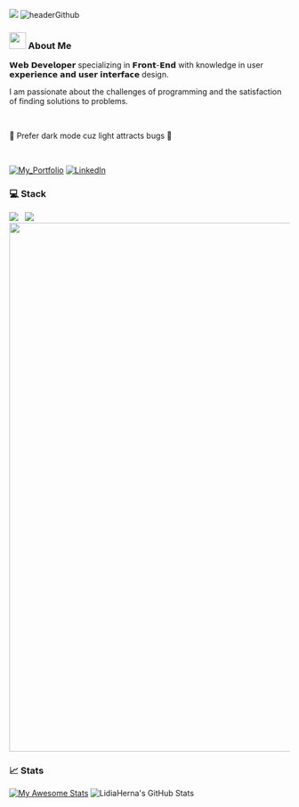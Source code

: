 ![](./headerGithub.png)
![headerGithub](https://github.com/LidiaHerna/LidiaHerna/assets/47499355/22314b10-acab-46b2-a47f-bdf5f756c697)

### <img src="https://cultofthepartyparrot.com/parrots/hd/laptop_parrot.gif" width="30" height="30"/>  About Me  
𝗪𝗲𝗯 𝗗𝗲𝘃𝗲𝗹𝗼𝗽𝗲𝗿 specializing in 𝗙𝗿𝗼𝗻𝘁-𝗘𝗻𝗱 with knowledge in user 𝗲𝘅𝗽𝗲𝗿𝗶𝗲𝗻𝗰𝗲 𝗮𝗻𝗱 𝘂𝘀𝗲𝗿 𝗶𝗻𝘁𝗲𝗿𝗳𝗮𝗰𝗲 design.

I am passionate about the challenges of programming and the satisfaction of finding solutions to problems.

</br>

🌚 Prefer dark mode cuz light attracts bugs 🌚

</br>

[![My_Portfolio](https://img.shields.io/badge/my_portfolio-grey?style=for-the-badge&logo=ko-fi&logoColor=white)](https://lidiaherna.dev/)
[![LinkedIn](https://img.shields.io/badge/linkedin-0A66C2?style=for-the-badge&logo=linkedin&logoColor=white)](https://www.linkedin.com/in/lidiaherna/)


### 💻 Stack
<p align="left">
<img src="https://skillicons.dev/icons?i=mongodb,express,react,nodejs,postgres,js,java,sass,tailwind,git,php,laravel,mysql"/> &nbsp; <img src="https://skillicons.dev/icons?i=figma,xd,ps,ai&perline=4"/>
  
<img src="https://user-images.githubusercontent.com/74038190/225813708-98b745f2-7d22-48cf-9150-083f1b00d6c9.gif" width="950"/>

<!--### 🚀 Top Projects

<a href="https://github.com/LidiaHerna">
  <img align="center" src="" />
</a>-->

### 📈 Stats
[![My Awesome Stats](https://awesome-github-stats.azurewebsites.net/user-stats/lidiaherna?cardType=octocat&theme=gotham&preferLogin=false&Title=00D6B4B4&Border=000000)](https://git.io/awesome-stats-card)
<img src="https://github-readme-stats.vercel.app/api/top-langs/?username=LidiaHerna&theme=gotham&show_icons=true&hide_border=true&layout=compact" alt="LidiaHerna's GitHub Stats" />
